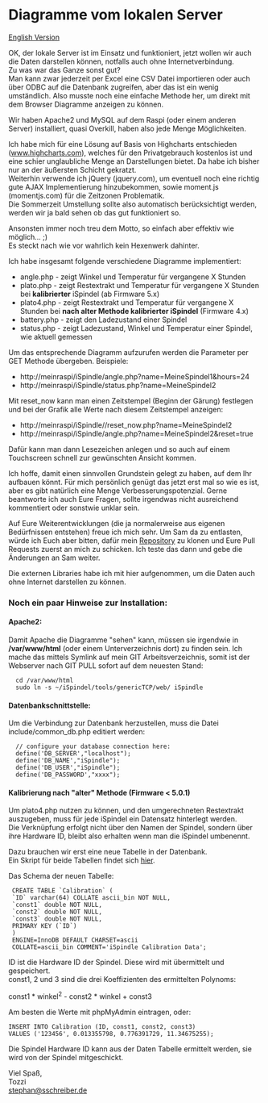 # Diagramme vom lokalen Server 

[English Version](README_en.md)

OK, der lokale Server ist im Einsatz und funktioniert, jetzt wollen wir auch die Daten darstellen können, notfalls auch ohne Internetverbindung.     
Zu was war das Ganze sonst gut?  
Man kann zwar jederzeit per Excel eine CSV Datei importieren oder auch über ODBC auf die Datenbank zugreifen, aber das ist ein wenig umständlich.
Also musste noch eine einfache Methode her, um direkt mit dem Browser Diagramme anzeigen zu können.

Wir haben Apache2 und MySQL auf dem Raspi (oder einem anderen Server) installiert, quasi Overkill, haben also jede Menge Möglichkeiten.      

Ich habe mich für eine Lösung auf Basis von Highcharts entschieden (www.highcharts.com), welches für den Privatgebrauch kostenlos ist und eine schier unglaubliche Menge an Darstellungen bietet.
Da habe ich bisher nur an der äußersten Schicht gekratzt.       
Weiterhin verwende ich jQuery (jquery.com), um eventuell noch eine richtig gute AJAX Implementierung hinzubekommen, sowie moment.js (momentjs.com) für die Zeitzonen Problematik.      
Die Sommerzeit Umstellung sollte also automatisch berücksichtigt werden, werden wir ja bald sehen ob das gut funktioniert so.

Ansonsten immer noch treu dem Motto, so einfach aber effektiv wie möglich... ;)      
Es steckt nach wie vor wahrlich kein Hexenwerk dahinter.

Ich habe insgesamt folgende verschiedene Diagramme implementiert:

* angle.php - zeigt Winkel und Temperatur für vergangene X Stunden
* plato.php - zeigt Restextrakt und Temperatur für vergangene X Stunden bei **kalibrierter** iSpindel (ab Firmware 5.x)
* plato4.php - zeigt Restextrakt und Temperatur für vergangene X Stunden bei **nach alter Methode kalibrierter iSpindel** (Firmware 4.x)
* battery.php - zeigt den Ladezustand einer Spindel
* status.php - zeigt Ladezustand, Winkel und Temperatur einer Spindel, wie aktuell gemessen

Um das entsprechende Diagramm aufzurufen werden die Parameter per GET Methode übergeben.
Beispiele:

* http://meinraspi/iSpindle/angle.php?name=MeineSpindel1&hours=24
* http://meinraspi/iSpindle/status.php?name=MeineSpindel2

Mit reset_now kann man einen Zeitstempel (Beginn der Gärung) festlegen und bei der Grafik alle Werte nach diesem Zeitstempel anzeigen:
* http://meinraspi/iSpindle//reset_now.php?name=MeineSpindel2
* http://meinraspi/iSpindle/angle.php?name=MeineSpindel2&reset=true

Dafür kann man dann Lesezeichen anlegen und so auch auf einem Touchscreen schnell zur gewünschten Ansicht kommen.     

Ich hoffe, damit einen sinnvollen Grundstein gelegt zu haben, auf dem Ihr aufbauen könnt.
Für mich persönlich genügt das jetzt erst mal so wie es ist, aber es gibt natürlich eine Menge Verbesserungspotenzial.
Gerne beantworte ich auch Eure Fragen, sollte irgendwas nicht ausreichend kommentiert oder sonstwie unklar sein.

Auf Eure Weiterentwicklungen (die ja normalerweise aus eigenen Bedürfnissen entstehen) freue ich mich sehr.
Um Sam da zu entlasten, würde ich Euch aber bitten, dafür mein [Repository](https://github.com/DottoreTozzi/iSpindel) zu klonen und Eure Pull Requests zuerst an mich zu schicken.
Ich teste das dann und gebe die Änderungen an Sam weiter.

Die externen Libraries habe ich mit hier aufgenommen, um die Daten auch ohne Internet darstellen zu können.

### Noch ein paar Hinweise zur Installation:
#### Apache2:
Damit Apache die Diagramme "sehen" kann, müssen sie irgendwie in **/var/www/html** (oder einem Unterverzeichnis dort) zu finden sein.
Ich mache das mittels Symlink auf mein GIT Arbeitsverzeichnis, somit ist der Webserver nach GIT PULL sofort auf dem neuesten Stand:

      cd /var/www/html    
      sudo ln -s ~/iSpindel/tools/genericTCP/web/ iSpindle

#### Datenbankschnittstelle:
Um die Verbindung zur Datenbank herzustellen, muss die Datei include/common_db.php editiert werden:

      // configure your database connection here:
      define('DB_SERVER',"localhost");
      define('DB_NAME',"iSpindle");
      define('DB_USER',"iSpindle");
      define('DB_PASSWORD',"xxxx");

#### Kalibrierung nach "alter" Methode (Firmware < 5.0.1) 
Um plato4.php nutzen zu können, und den umgerechneten Restextrakt auszugeben, muss für jede iSpindel ein Datensatz hinterlegt werden.    
Die Verknüpfung erfolgt nicht über den Namen der Spindel, sondern über ihre Hardware ID, bleibt also erhalten wenn man die iSpindel umbenennt.    

Dazu brauchen wir erst eine neue Tabelle in der Datenbank.    
Ein Skript für beide Tabellen findet sich [hier](../MySQL_CreateTables.sql).    

Das Schema der neuen Tabelle:
     
     CREATE TABLE `Calibration` (
     `ID` varchar(64) COLLATE ascii_bin NOT NULL,
     `const1` double NOT NULL,
     `const2` double NOT NULL,
     `const3` double NOT NULL,
     PRIMARY KEY (`ID`)
     ) 
     ENGINE=InnoDB DEFAULT CHARSET=ascii 
     COLLATE=ascii_bin COMMENT='iSpindle Calibration Data';


ID ist die Hardware ID der Spindel. Diese wird mit übermittelt und gespeichert.     
const1, 2 und 3 sind die drei Koeffizienten des ermittelten Polynoms:

const1 * winkel<sup>2</sup> - const2 * winkel + const3

Am besten die Werte mit phpMyAdmin eintragen, oder:

    INSERT INTO Calibration (ID, const1, const2, const3)
    VALUES ('123456', 0.013355798, 0.776391729, 11.34675255);

Die Spindel Hardware ID kann aus der Daten Tabelle ermittelt werden, sie wird von der Spindel mitgeschickt.    

Viel Spaß,     
Tozzi       
<stephan@sschreiber.de>
